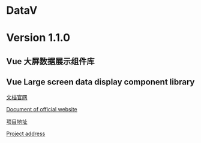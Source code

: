# DataV

# Version 1.1.0

## Vue 大屏数据展示组件库

## Vue Large screen data display component library

[文档官网](http://datav.jiaminghi.com/)

[Document of official website](http://datav.jiaminghi.com/)

[项目地址](https://github.com/jiaming743/DataV)

[Project address](https://github.com/jiaming743/DataV)
